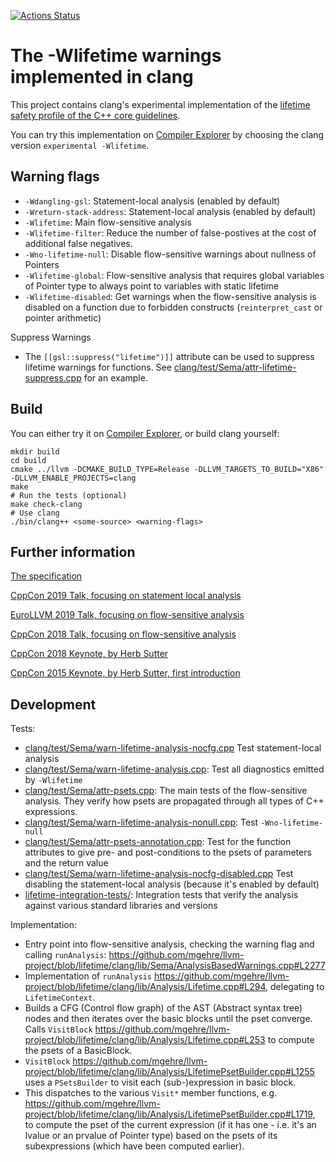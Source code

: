 [![Actions Status](https://github.com/mgehre/llvm-project/workflows/main/badge.svg)](https://github.commgehre/llvm-project/actions)
# The -Wlifetime warnings implemented in clang
This project contains clang's experimental implementation
of the [lifetime safety profile of the C++ core guidelines](https://isocpp.github.io/CppCoreGuidelines/CppCoreGuidelines#SS-lifetime).

You can try this implementation on [Compiler Explorer](https://godbolt.org/z/z-x3Jj)
by choosing the clang version `experimental -Wlifetime`.

## Warning flags
* `-Wdangling-gsl`: Statement-local analysis (enabled by default)
* `-Wreturn-stack-address`: Statement-local analysis (enabled by default)
* `-Wlifetime`: Main flow-sensitive analysis
* `-Wlifetime-filter`: Reduce the number of false-postives at the cost of additional false negatives.
* `-Wno-lifetime-null`: Disable flow-sensitive warnings about nullness of Pointers 
* `-Wlifetime-global`: Flow-sensitive analysis that requires global variables of Pointer type to always point to variables with static lifetime
* `-Wlifetime-disabled`: Get warnings when the flow-sensitive analysis is disabled on a function due to forbidden constructs (`reinterpret_cast` or pointer arithmetic)

Suppress Warnings
* The `[[gsl::suppress("lifetime")]]` attribute can be used to suppress lifetime warnings for functions. See  [clang/test/Sema/attr-lifetime-suppress.cpp](clang/test/Sema/attr-lifetime-suppress.cpp) for an example.

## Build
You can either try it on [Compiler Explorer](https://godbolt.org/z/z-x3Jj), or build clang yourself:

    mkdir build
    cd build 
    cmake ../llvm -DCMAKE_BUILD_TYPE=Release -DLLVM_TARGETS_TO_BUILD="X86" -DLLVM_ENABLE_PROJECTS=clang
    make
    # Run the tests (optional)
    make check-clang 
    # Use clang
    ./bin/clang++ <some-source> <warning-flags>
    
 ## Further information
 
[The specification](https://github.com/isocpp/CppCoreGuidelines/blob/master/docs/Lifetime.pdf)
 
[CppCon 2019 Talk, focusing on statement local analysis](https://www.youtube.com/watch?v=d67kfSnhbpA)
 
[EuroLLVM 2019 Talk, focusing on flow-sensitive analysis](https://www.youtube.com/watch?v=VynWyOIb6Bk)
 
[CppCon 2018 Talk, focusing on flow-sensitive analysis](https://www.youtube.com/watch?v=sjnp3P9x5jA)
 
[CppCon 2018 Keynote, by Herb Sutter](https://www.youtube.com/watch?v=80BZxujhY38&t=914s)
 
[CppCon 2015 Keynote, by Herb Sutter, first introduction](https://youtu.be/hEx5DNLWGgA?t=1471)

## Development
Tests:
* [clang/test/Sema/warn-lifetime-analysis-nocfg.cpp](clang/test/Sema/warn-lifetime-analysis-nocfg.cpp) Test statement-local analysis
* [clang/test/Sema/warn-lifetime-analysis.cpp](clang/test/Sema/warn-lifetime-analysis.cpp): Test all diagnostics emitted by `-Wlifetime`
* [clang/test/Sema/attr-psets.cpp](clang/test/Sema/attr-psets.cpp): The main tests of the flow-sensitive analysis. They verify how psets are propagated through all types of C++ expressions.
* [clang/test/Sema/warn-lifetime-analysis-nonull.cpp](clang/test/Sema/warn-lifetime-analysis-nonull.cpp): Test `-Wno-lifetime-null`
* [clang/test/Sema/attr-psets-annotation.cpp](clang/test/Sema/attr-psets-annotation.cpp): Test for the function attributes to give pre- and post-conditions to the psets of parameters and the return value
* [clang/test/Sema/warn-lifetime-analysis-nocfg-disabled.cpp](clang/test/Sema/warn-lifetime-analysis-nocfg-disabled.cpp) Test disabling the statement-local analysis (because it's enabled by default)
* [lifetime-integration-tests/](lifetime-integration-tests/): Integration tests that verify the analysis against various standard libraries and versions

Implementation:
* Entry point into flow-sensitive analysis, checking the warning flag and calling `runAnalysis`: https://github.com/mgehre/llvm-project/blob/lifetime/clang/lib/Sema/AnalysisBasedWarnings.cpp#L2277
* Implementation of `runAnalysis` https://github.com/mgehre/llvm-project/blob/lifetime/clang/lib/Analysis/Lifetime.cpp#L294, delegating to `LifetimeContext`. 
* Builds a CFG (Control flow graph) of the AST (Abstract syntax tree) nodes and then iterates over the basic blocks until the pset converge. Calls `VisitBlock` https://github.com/mgehre/llvm-project/blob/lifetime/clang/lib/Analysis/Lifetime.cpp#L253 to compute the psets of a BasicBlock. 
* `VisitBlock` https://github.com/mgehre/llvm-project/blob/lifetime/clang/lib/Analysis/LifetimePsetBuilder.cpp#L1255 uses a `PSetsBuilder` to visit each (sub-)expression in basic block. 
* This dispatches to the various `Visit*` member functions, e.g. https://github.com/mgehre/llvm-project/blob/lifetime/clang/lib/Analysis/LifetimePsetBuilder.cpp#L1719, to compute the pset of the current expression (if it has one - i.e. it's an lvalue or an prvalue of Pointer type) based on the psets of its subexpressions (which have been computed earlier).
